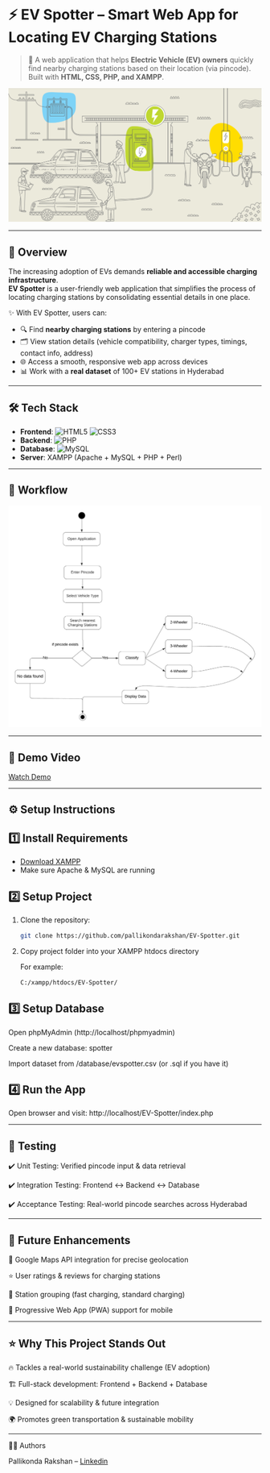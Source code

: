 # ⚡ EV Spotter – Smart Web App for Locating EV Charging Stations  

> 🌱 A web application that helps **Electric Vehicle (EV) owners** quickly find nearby charging stations based on their location (via pincode). Built with **HTML, CSS, PHP, and XAMPP**.  

<p align="center">
  <img src="docs/station.png" alt="EV Charging Station" width="800"/>
</p> 

---

## 📌 Overview  

The increasing adoption of EVs demands **reliable and accessible charging infrastructure**.  
**EV Spotter** is a user-friendly web application that simplifies the process of locating charging stations by consolidating essential details in one place.  

✨ With EV Spotter, users can:  
- 🔍 Find **nearby charging stations** by entering a pincode  
- 🗂️ View station details (vehicle compatibility, charger types, timings, contact info, address)  
- 🌐 Access a smooth, responsive web app across devices  
- 📊 Work with a **real dataset** of 100+ EV stations in Hyderabad  

---

## 🛠️ Tech Stack  

- **Frontend**: ![HTML5](https://img.shields.io/badge/HTML5-E34F26?logo=html5&logoColor=white) ![CSS3](https://img.shields.io/badge/CSS3-1572B6?logo=css3&logoColor=white)  
- **Backend**: ![PHP](https://img.shields.io/badge/PHP-777BB4?logo=php&logoColor=white)  
- **Database**: ![MySQL](https://img.shields.io/badge/MySQL-4479A1?logo=mysql&logoColor=white)  
- **Server**: XAMPP (Apache + MySQL + PHP + Perl)
  
---

## 🔄 Workflow  

<p align="center">
  <img src="docs/workflow.png" alt="EV Spotter Workflow" width="600"/>
</p>  

---
## 🎥 Demo Video  

[Watch Demo](docs/demo.mp4)

---

## ⚙️ Setup Instructions  

## 1️⃣ Install Requirements  
- [Download XAMPP](https://www.apachefriends.org/download.html)  
- Make sure Apache & MySQL are running  

## 2️⃣ Setup Project  
1. Clone the repository:  
   ```bash
   git clone https://github.com/pallikondarakshan/EV-Spotter.git
   
2. Copy project folder into your XAMPP htdocs directory

    For example:
   ``` bash
   C:/xampp/htdocs/EV-Spotter/

## 3️⃣ Setup Database

Open phpMyAdmin (http://localhost/phpmyadmin)

Create a new database: spotter

Import dataset from /database/evspotter.csv (or .sql if you have it)

## 4️⃣ Run the App

Open browser and visit: http://localhost/EV-Spotter/index.php

---

## 🧪 Testing

✔️ Unit Testing: Verified pincode input & data retrieval

✔️ Integration Testing: Frontend ↔ Backend ↔ Database

✔️ Acceptance Testing: Real-world pincode searches across Hyderabad

---

## 🎯 Future Enhancements

📍 Google Maps API integration for precise geolocation

⭐ User ratings & reviews for charging stations

🔌 Station grouping (fast charging, standard charging)

📱 Progressive Web App (PWA) support for mobile

---

## ⭐ Why This Project Stands Out

🔥 Tackles a real-world sustainability challenge (EV adoption)

🏗️ Full-stack development: Frontend + Backend + Database

💡 Designed for scalability & future integration

🌍 Promotes green transportation & sustainable mobility

---

👨‍💻 Authors

Pallikonda Rakshan – [Linkedin](https://www.linkedin.com/in/rakshan-pallikonda/)
